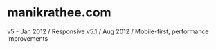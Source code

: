 manikrathee.com
===============
v5 - Jan 2012 / Responsive
v5.1 / Aug 2012 / Mobile-first, performance improvements